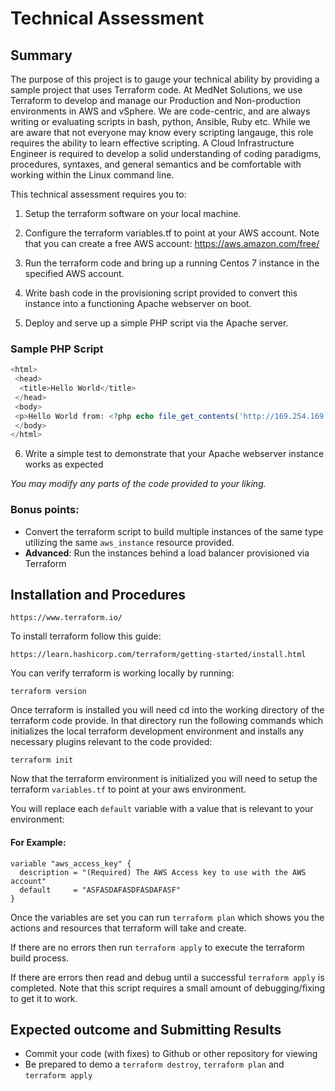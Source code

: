 # Technical Assessment 

## Summary
The purpose of this project is to gauge your technical ability by providing a sample project that uses Terraform code.
At MedNet Solutions, we use Terraform to develop and manage our Production and Non-production environments in AWS and vSphere.
We are code-centric, and are always writing or evaluating scripts in bash, python, Ansible, Ruby etc.
While we are aware that not everyone  may know every scripting langauge, this role requires the ability to learn effective scripting.
A Cloud Infrastructure Engineer is required to develop a solid understanding of coding paradigms, procedures, syntaxes, and general semantics 
and be comfortable with working within the Linux command line.


This technical assessment requires you to:

1) Setup the terraform software on your local machine.

2) Configure the terraform variables.tf to point at your AWS account. Note that you can create a free AWS account: https://aws.amazon.com/free/

3) Run the terraform code and bring up a running Centos 7 instance in the specified AWS account.

4) Write bash code in the provisioning script provided to convert this instance into a functioning Apache webserver on boot.

5) Deploy and serve up a simple PHP script via the Apache server.

### Sample PHP Script
```php
<html>
 <head>
  <title>Hello World</title>
 </head>
 <body>
 <p>Hello World from: <?php echo file_get_contents('http://169.254.169.254/latest/meta-data/public-ipv4'); ?> </p> 
 </body>
</html>
```
6) Write a simple test to demonstrate that your Apache webserver instance works as expected

_You may modify any parts of the code provided to your liking._

### Bonus points:

 - Convert the terraform script to build multiple instances of the same type utilizing the same `aws_instance` resource provided.
 - **Advanced**: Run the instances behind a load balancer provisioned via Terraform

## Installation and Procedures
`https://www.terraform.io/`

To install terraform follow this guide:

`https://learn.hashicorp.com/terraform/getting-started/install.html`

You can verify terraform is working locally by running:

`terraform version`

Once terraform is installed you will need cd into the working directory of the terraform code provide.
In that directory run the following commands which initializes the local terraform development environment and installs any necessary plugins relevant to the code provided:

`terraform init `

Now that the terraform environment is initialized you will need to setup the terraform `variables.tf` to point at your aws environment.

You will replace each `default` variable with a value that is relevant to your environment:

#### For Example:

```
variable "aws_access_key" { 
  description = "(Required) The AWS Access key to use with the AWS account"
  default     = "ASFASDAFASDFASDAFASF"
}
```

Once the variables are set you can run
`terraform plan`
which shows you the actions and resources that terraform will take and create.

If there are no errors then run 
`terraform apply`
to execute the terraform build process.

If there are errors then read and debug until a successful `terraform apply` is completed. 
Note that this script requires a small amount of debugging/fixing to get it to work.

## Expected outcome and Submitting Results
* Commit your code (with fixes) to Github or other repository for viewing
* Be prepared to demo a `terraform destroy`, `terraform plan` and `terraform apply`
